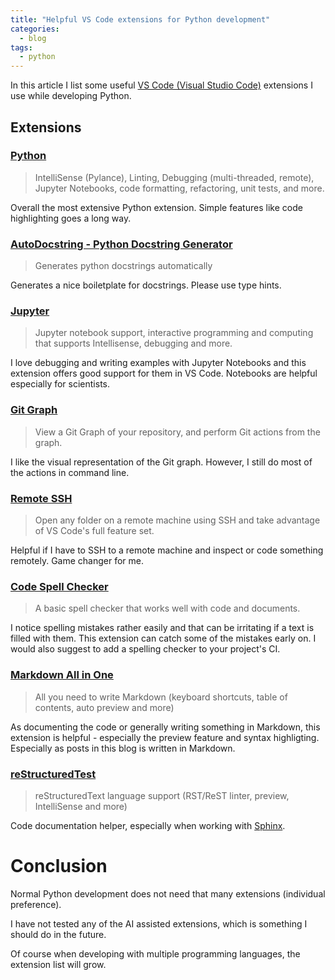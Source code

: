 ```yaml
---
title: "Helpful VS Code extensions for Python development"
categories:
  - blog
tags:
  - python
---
```


In this article I list some useful [VS Code (Visual Studio Code)](https://code.visualstudio.com/) extensions I use while developing Python.

## Extensions

### [Python](https://marketplace.visualstudio.com/items?itemName=ms-python.python) 

> IntelliSense (Pylance), Linting, Debugging (multi-threaded, remote), Jupyter Notebooks, code formatting, refactoring, unit tests, and more.
  
Overall the most extensive Python extension. Simple features like code highlighting goes a long way.

### [AutoDocstring - Python Docstring Generator](https://marketplace.visualstudio.com/items?itemName=njpwerner.autodocstring)

> Generates python docstrings automatically

Generates a nice boiletplate for docstrings. Please use type hints.

### [Jupyter](https://marketplace.visualstudio.com/items?itemName=ms-toolsai.jupyter)

> Jupyter notebook support, interactive programming and computing that supports Intellisense, debugging and more.

I love debugging and writing examples with Jupyter Notebooks and this extension offers good support for them in VS Code. Notebooks are helpful especially
for scientists.

### [Git Graph](https://marketplace.visualstudio.com/items?itemName=mhutchie.git-graph)

> View a Git Graph of your repository, and perform Git actions from the graph.

I like the visual representation of the Git graph. However, I still do most of the actions in command line.

### [Remote SSH](https://marketplace.visualstudio.com/items?itemName=ms-vscode-remote.remote-ssh)

> Open any folder on a remote machine using SSH and take advantage of VS Code's full feature set.

Helpful if I have to SSH to a remote machine and inspect or code something remotely. Game changer for me.

### [Code Spell Checker](https://marketplace.visualstudio.com/items?itemName=streetsidesoftware.code-spell-checker)

> A basic spell checker that works well with code and documents.

I notice spelling mistakes rather easily and that can be irritating if a text is filled with them. This extension can catch some
of the mistakes early on. I would also suggest to add a spelling checker to your project's CI.

### [Markdown All in One](https://marketplace.visualstudio.com/items?itemName=yzhang.markdown-all-in-one)

> All you need to write Markdown (keyboard shortcuts, table of contents, auto preview and more)

As documenting the code or generally writing something in Markdown, this extension is helpful - especially the preview feature and syntax highligting.
Especially as posts in this blog is written in Markdown.

### [reStructuredTest](https://marketplace.visualstudio.com/items?itemName=lextudio.restructuredtext)

> reStructuredText language support (RST/ReST linter, preview, IntelliSense and more)

Code documentation helper, especially when working with [Sphinx](https://www.sphinx-doc.org/en/master/).

# Conclusion

Normal Python development does not need that many extensions (individual preference).

I have not tested any of the AI assisted extensions, which is something I should do in the future.

Of course when developing with multiple programming languages, the extension list will grow.
